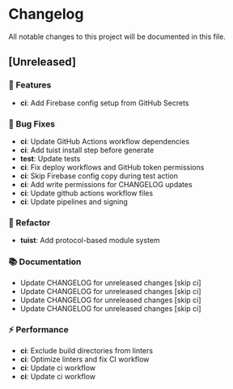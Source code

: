 # Changelog

All notable changes to this project will be documented in this file.

## [Unreleased]

### 🚀 Features

- **ci**: Add Firebase config setup from GitHub Secrets

### 🐛 Bug Fixes

- **ci**: Update GitHub Actions workflow dependencies
- **ci**: Add tuist install step before generate
- **test**: Update tests
- **ci**: Fix deploy workflows and GitHub token permissions
- **ci**: Skip Firebase config copy during test action
- **ci**: Add write permissions for CHANGELOG updates
- **ci**: Update github actions workflow files
- **ci**: Update pipelines and signing

### 🚜 Refactor

- **tuist**: Add protocol-based module system

### 📚 Documentation

- Update CHANGELOG for unreleased changes [skip ci]
- Update CHANGELOG for unreleased changes [skip ci]
- Update CHANGELOG for unreleased changes [skip ci]
- Update CHANGELOG for unreleased changes [skip ci]

### ⚡ Performance

- **ci**: Exclude build directories from linters
- **ci**: Optimize linters and fix CI workflow
- **ci**: Update ci workflow
- **ci**: Update ci workflow

<!-- generated by git-cliff -->
